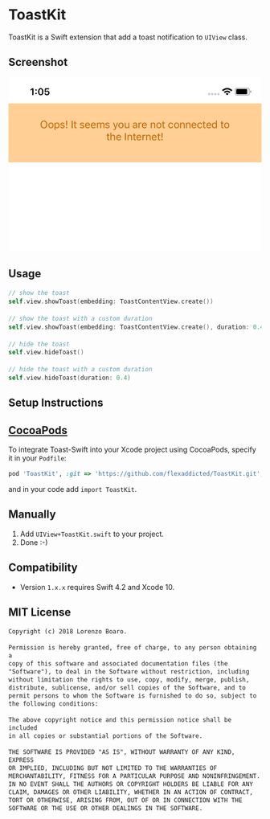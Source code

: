ToastKit
=============

ToastKit is a Swift extension that add a toast notification to `UIView` class.

Screenshot
---------
![ToastKit Screenshot](toast-screenshot.png)


Usage
---------
```swift
// show the toast
self.view.showToast(embedding: ToastContentView.create())

// show the toast with a custom duration
self.view.showToast(embedding: ToastContentView.create(), duration: 0.4)

// hide the toast
self.view.hideToast()

// hide the toast with a custom duration
self.view.hideToast(duration: 0.4)
```


Setup Instructions
------------------

[CocoaPods](http://cocoapods.org)
------------------

To integrate Toast-Swift into your Xcode project using CocoaPods, specify it in your `Podfile`:

```ruby
pod 'ToastKit', :git => 'https://github.com/flexaddicted/ToastKit.git', :tag => '1.0.0'
```

and in your code add `import ToastKit`.

Manually
------------------

1. Add `UIView+ToastKit.swift` to your project.
2. Done :-)

Compatibility
------------------
* Version `1.x.x` requires Swift 4.2 and Xcode 10.

MIT License
-----------
    Copyright (c) 2018 Lorenzo Boaro.

    Permission is hereby granted, free of charge, to any person obtaining a
    copy of this software and associated documentation files (the
    "Software"), to deal in the Software without restriction, including
    without limitation the rights to use, copy, modify, merge, publish,
    distribute, sublicense, and/or sell copies of the Software, and to
    permit persons to whom the Software is furnished to do so, subject to
    the following conditions:

    The above copyright notice and this permission notice shall be included
    in all copies or substantial portions of the Software.

    THE SOFTWARE IS PROVIDED "AS IS", WITHOUT WARRANTY OF ANY KIND, EXPRESS
    OR IMPLIED, INCLUDING BUT NOT LIMITED TO THE WARRANTIES OF
    MERCHANTABILITY, FITNESS FOR A PARTICULAR PURPOSE AND NONINFRINGEMENT.
    IN NO EVENT SHALL THE AUTHORS OR COPYRIGHT HOLDERS BE LIABLE FOR ANY
    CLAIM, DAMAGES OR OTHER LIABILITY, WHETHER IN AN ACTION OF CONTRACT,
    TORT OR OTHERWISE, ARISING FROM, OUT OF OR IN CONNECTION WITH THE
    SOFTWARE OR THE USE OR OTHER DEALINGS IN THE SOFTWARE.

